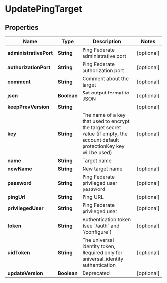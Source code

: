 

# UpdatePingTarget

## Properties

Name | Type | Description | Notes
------------ | ------------- | ------------- | -------------
**administrativePort** | **String** | Ping Federate administrative port |  [optional]
**authorizationPort** | **String** | Ping Federate authorization port |  [optional]
**comment** | **String** | Comment about the target |  [optional]
**json** | **Boolean** | Set output format to JSON |  [optional]
**keepPrevVersion** | **String** |  |  [optional]
**key** | **String** | The name of a key that used to encrypt the target secret value (if empty, the account default protectionKey key will be used) |  [optional]
**name** | **String** | Target name | 
**newName** | **String** | New target name |  [optional]
**password** | **String** | Ping Federate privileged user password |  [optional]
**pingUrl** | **String** | Ping URL |  [optional]
**privilegedUser** | **String** | Ping Federate privileged user |  [optional]
**token** | **String** | Authentication token (see &#x60;/auth&#x60; and &#x60;/configure&#x60;) |  [optional]
**uidToken** | **String** | The universal identity token, Required only for universal_identity authentication |  [optional]
**updateVersion** | **Boolean** | Deprecated |  [optional]



